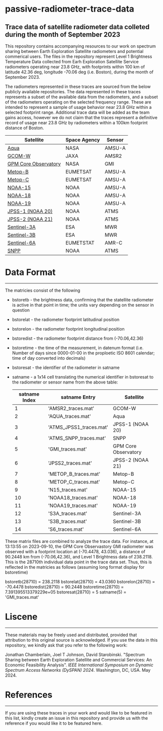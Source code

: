 # passive-radiometer-trace-data
Trace data of satellite radiometer data colleted during the month of September 2023 
----------------

This repository contains accompanying resources to our work on spectrum sharing between Earth Exploration Satellite radiometers and potential commerical users. The files in the repository represent Level 1 Brightness Temperature Data collected from 
Earh Exploration Satellite Service radiometers operating near 23.8 GHz, with footprints within 100 km of latitude 42.36 deg, longitude -70.06 deg (i.e. Boston), during the month of September 2023. 

The radiometers represented in these traces are sourced from the below publicly available repositories. The data represented in these traces represents a subset of the available data from the radiometers, and a subset of the radiometers operating on the selected frequency range. 
These are intended to represent a sample of usage behavior near 23.8 GHz within a selected footprint range. Additional trace data will be added as the team gains access, however we do not claim that the traces represent a definitive record of usage near 23.8 GHz by radiometers 
within a 100km footprint distance of Boston.

Satellite | Space Agency | Sensor 
--- | --- | --- 
[Aqua](https://disc.gsfc.nasa.gov/datasets/AIRABRAD005/summary)| NASA | AMSU-A
[GCOM-W](https://gportal.jaxa.jp/gpr/search?tab=1) | JAXA | AMSR2 
[GPM Core Observatory](https://disc.gsfc.nasa.gov/datasets/GPM1BGMI07/summary) | NASA | GMI 
[Metop-B](https://data.eumetsat.int/product/EO:EUM:DAT:METOP:AMSUL1) |EUMETSAT | AMSU-A 
[Metop-C](https://data.eumetsat.int/product/EO:EUM:DAT:METOP:AMSUL1) | EUMETSAT | AMSU-A 
[NOAA-15](https://www.ncei.noaa.gov/has/HAS.FileAppRouter?datasetname=NSTARFCDR&subqueryby=STATION&applname=&outdest=FILE) | NOAA | AMSU-A 
[NOAA-18](https://www.ncei.noaa.gov/data/amsu-a-brightness-temperature/access) | NOAA | AMSU-A  
[NOAA-19](https://www.ncei.noaa.gov/data/amsu-a-brightness-temperature/access) | NOAA | AMSU-A 
[JPSS-1 (NOAA 20)](https://www.ncei.noaa.gov/access/metadata/landing-page/bin/iso?id=gov.noaa.ncdc:C0142) | NOAA | ATMS 
[JPSS-2 (NOAA 21)](https://www.ncei.noaa.gov/access/metadata/landing-page/bin/iso?id=gov.noaa.ncdc:C0142) | NOAA | ATMS 
[Sentinel-3A](https://documentation.dataspace.copernicus.eu/Data/Sentinel3.html#sentinel-3-sral-level-2) | ESA | MWR 
[Sentinel-3B](https://documentation.dataspace.copernicus.eu/Data/Sentinel3.html#sentinel-3-sral-level-2) | ESA | MWR 
[Sentinel-6A](https://navigator.eumetsat.int/product/EO:EUM:DAT:0146) | EUMETSTAT | AMR-C 
[SNPP](https://www.ncei.noaa.gov/data/amsu-a-brightness-temperature/access) | NOAA | ATMS 


# Data Format
---------------------
The matricies consist of the following

* bstoretb - the brightness data, confirming that the statellite radiometer is active in that point in time; the units vary depending on the sensor in question  
* bstorelat - the radiometer footprint latitudinal position  
* bstorelon - the radiometer footprint longitudinal position  
* bstoredist - the radiometer footprint distance from (-70.06,42.36)  
* bstoretime - the time of the measurement, in datenum format (i.e. Number of days since 0000-01-00 in the proploetic ISO 8601 calendar; time of day converted into decimals)  
* bstoresat - the identifier of the radiometer in satname  
* satname - a 1x14 cell translating the numerical identifier in bstoresat to the radiometer or sensor name from the above table:

  satname Index | satname Entry | Satellite
  --- | --- | ---
  1 | 'AMSR2_traces.mat' | GCOM-W
  2 | 'AQUA_traces.mat' | Aqua
  3 | 'ATMS_JPSS1_traces.mat' | JPSS-1 (NOAA 20)
  4 | 'ATMS_SNPP_traces.mat' | SNPP
  5 | 'GMI_traces.mat' | GPM Core Observatory
  6 | 'JPSS2_traces.mat' | JPSS-2 (NOAA 21)
  7 | 'METOP_B_traces.mat' | Metop-B
  8 | 'METOP_C_traces.mat' | Metop-C
  9 | 'N15_traces.mat' | NOAA-15
  10 | 'NOAA18_traces.mat' | NOAA-18
  11 | 'NOAA19_traces.mat' | NOAA-19
  12 | 'S3A_traces.mat' | Sentinel-3A
  13 | 'S3B_traces.mat' | Sentinel-3B
  14 | 'S6_traces.mat' | Sentinel-6A

These matrix files are combined to analyze the trace data. For instance, at 13\:13\:55 on 2023-09-10, the GPM Core Observastory GMI radiometer was observed with a footprint location at (-70.4478, 43.036), a distance of 
90.2448 km from (-70.06,42.36), and Level 1 Brightness data of 238.2118. This is the 28710th individual data point in the trace data set. Thus, this is reflected in the matricies as follows (assuming long format display for bstoretime)

bstoretb(28710) = 238.2118
bstorelat(28710) = 43.0360
bstorelon(28710) = -70.4478
bstoredist(28710) = 90.2448
bstoretime(28710) = 7.391395513379229e+05
bstoresat(28710) = 5
satname(5) = 'GMI_traces.mat'


# Liscene
-----------------

These materials may be freely used and distributed, provided that attribution to this original source is acknowledged. If you use the data in this repository, we kindly ask that you refer to the following work:

Jonathan Chamberlain, Joel T Johnson, David Starobinski. "Spectrum Sharing between Earth Exploration Satellite and Commercial Services: An Economic Feasibility Analysis". *IEEE International Symposium on Dynamic Spectrum Access Networks (DySPAN) 2024*. Washington, DC, USA. May 2024.  

# References
-----------------

If you are using these traces in your work and would like to be featured in this list, kindly create an issue in this repository and provide us with the reference if you would like it to be featured here.
